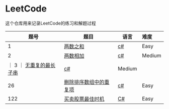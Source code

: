 # LeetCode

这个仓库用来记录LeetCode的练习和解题过程



| 题号 | 题目 | 语言 | 难度 |
| ---- | ---- | ---- | :--- |
| 1    |   [两数之和](https://leetcode-cn.com/problems/two-sum/)   |  [c#](./two-sum.cs)    |  Easy    |
| 2     |  [两数相加](https://leetcode-cn.com/problems/add-two-numbers/)    |  [c#](./add-two-numbers.cs)     |  Medium    |
｜ 3   ｜ [无重复的最长子串](https://leetcode-cn.com/problems/longest-substring-without-repeating-characters/)  | [c#](./longest-substring-without-repeating-characters.cs) | Medium |
| 26    | [删除排序数组中的重复项](https://leetcode-cn.com/problems/remove-duplicates-from-sorted-array/) | [c#](./remove-duplicates-from-sorted-array.cs) | Easy |
| 122   | [买卖股票最佳时机](https://leetcode-cn.com/problems/best-time-to-buy-and-sell-stock-ii/) | [C#](./122-best-time-to-buy-and-sell-stock-ii.cs) | Easy |
